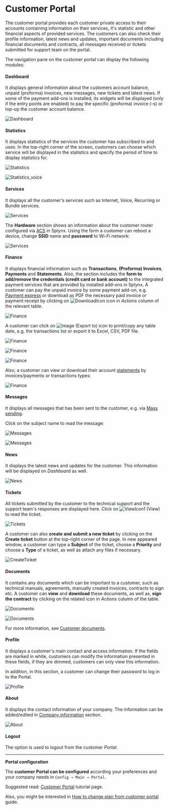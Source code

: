 Customer Portal
==========

The customer portal provides each customer private access to their accounts containing information on their services, it's statistic and other financial aspects of provided services. The customers can also check their profile information, latest news and updates, important documents including financial documents and contracts, all messages received or tickets submitted for support team on the portal.

The navigation pane on the customer portal can display the following modules:


#### Dashboard

It displays general information about the customers account balance, unpaid (proforma) invoices, new messages, new tickets and latest news. If some of the payment add-ons is installed, its widgets will be displayed (only if the entry points are enabled) to pay the specific (proforma) invoice (-s) or top-up the customer account balance.

![Dashboard](dashboard.png)


#### Statistics

It displays statistics of the services the customer has subscribed to and uses. In the top-right corner of the screen, customers can choose which service will be displayed in the statistics and specify the period of time to display statistics for.

![Statistics](statistics.png)

![Statistics_voice](voice_statistics.png)


#### Services

It displays all the customer's services such as Internet, Voice, Recurring or Bundle services.

![Services](services.png)

The **Hardware** section shows an information about the customer router configured via [ACS](networking/tr069_acs/tr069_acs.md) in Splynx. Using the form a customer can reboot a device, change **SSID** name and **password** to Wi-Fi network:

![Services](hardware.png)


#### Finance

It displays financial information such as **Transactions**, **(Proforma) Invoices**, **Payments** and **Statements**. Also, the section includes the **form to add/remove the credentials (credit card or bank account)** to the integrated payment services that are provided by installed add-ons in Splynx.
A customer can pay the unpaid invoice by some payment add-on, e.g. [Payment express](payment_systems/payment_express/payment_express.md) or download as PDF the necessary paid invoice or payment receipt by clicking on <icon class="image-icon">![DownloadIcon](download_icon.png)</icon> icon in *Actions* column of the relevant table.

![Finance](finance_transactions.png)

A customer can click on <icon class="image-icon">![image](export_to.png)</icon> (Export to) icon to print/copy any table date, e.g. the transactions list or export it to Excel, CSV, PDF file.

![Finance](finance_invoices.png)

![Finance](payments_list.png)

![Finance](payment_credentials.png)

Also, a customer can view or download their account [statements](customer_management/customer_billing/customer_billing.md) by invoices/payments or transactions types:

![Finance](statements.png)


#### Messages

It displays all messages that has been sent to the customer, e.g. via [Mass sending](support_messages/email_messages/email_messages.md).

Click on the subject name to read the message:

![Messages](messages1.png)

![Messages](messages2.png)


#### News

It displays the latest news and updates for the customer. This information will be displayed on *Dashboard* as well.

![News](news.png)


#### Tickets

All tickets submitted by the customer to the technical support and the support team's responses are displayed here. Click on <icon class="image-icon">![ViewIcon1](view_icon.png)</icon> (View) to read the ticket.

![Tickets](tickets.png)

A customer can also **create and submit a new ticket** by clicking on the **Create ticket** button at the top-right corner of the page. In new appeared window, a customer can type a **Subject** of the ticket, choose a **Priority** and choose a **Type** of a ticket, as well as attach any files if necessary.

![CreateTicket](create_ticket.png)


#### Documents

It contains any documents which can be important to a customer, such as technical manuals, agreements, manually created invoices, contracts to sign etc. A customer can **view** and **download** these documents, as well as, **sign the contract** by clicking on the related icon in *Actions* column of the table.

![Documents](documents1.png)

![Documents](documents2.png)

For more information, see [Customer documents](customer_management/customer_documents/customer_documents.md).


#### Profile

It displays a customer's main contact and access information. If the fields are marked in white, customers can modify the information presented in these fields, if they are dimmed, customers can only view this information.

In addition, in this section, a customer can change their password to log in to the Portal.

![Profile](profile.png)


#### About

It displays the contact information of your company. The information can be added/edited in [Company information](configuration/system/company_information/company_information.md) section.

![About](about.png)


#### Logout

The option is used to logout from the customer *Portal*.

------------

**Portal configuration**

The **customer Portal can be configured** according your preferences and your company needs in `Config → Main → Portal`.

Suggested read: [Customer Portal](configuration/main_configuration/portal/portal.md) tutorial page.

Also, you might be interested in [How to change plan from customer portal](customer_portal/change_plan_from_customer_portal/change_plan_from_customer_portal.md) guide.
